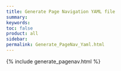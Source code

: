 ```yaml
---
title: Generate Page Navigation YAML file
summary:
keywords:
toc: false
product: all
sidebar: 
permalink: Generate_PageNav_Yaml.html
---
```

{% include generate_pagenav.html %}
